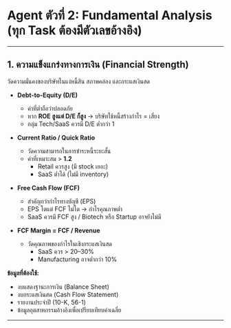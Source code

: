 # Agent ตัวที่ 2: Fundamental Analysis (ทุก Task ต้องมีตัวเลขอ้างอิง)

---

## 1. ความแข็งแกร่งทางการเงิน (Financial Strength)

วัดความมั่นคงของบริษัทในแง่หนี้สิน สภาพคล่อง และกระแสเงินสด

- **Debt-to-Equity (D/E)**  
  - ค่าที่ต่ำถือว่าปลอดภัย  
  - หาก **ROE สูงแต่ D/E ก็สูง** → บริษัทใช้หนี้สร้างกำไร = เสี่ยง  
  - กลุ่ม Tech/SaaS ควรมี D/E ต่ำกว่า 1

- **Current Ratio / Quick Ratio**  
  - วัดความสามารถในการชำระหนี้ระยะสั้น  
  - ค่าที่เหมาะสม > **1.2**  
    - Retail ควรสูง (มี stock เยอะ)  
    - SaaS ต่ำได้ (ไม่มี inventory)

- **Free Cash Flow (FCF)**  
  - สำคัญกว่ากำไรทางบัญชี (EPS)  
  - EPS โตแต่ FCF ไม่โต → กำไรคุณภาพต่ำ  
  - SaaS ควรมี FCF สูง / Biotech หรือ Startup อาจยังไม่มี

- **FCF Margin = FCF / Revenue**  
  - วัดคุณภาพของกำไรในเชิงกระแสเงินสด  
    - SaaS ควร > 20–30%  
    - Manufacturing อาจต่ำกว่า 10%

**ข้อมูลที่ต้องใช้:**
- งบแสดงฐานะการเงิน (Balance Sheet)
- งบกระแสเงินสด (Cash Flow Statement)
- รายงานประจำปี (10-K, 56-1)
- ข้อมูลอุตสาหกรรมอ้างอิงเพื่อเปรียบเทียบค่าเฉลี่ย

---
<!-- 
## 🔍 สรุปมุมมองที่ควรได้จากการวิเคราะห์นี้

- บริษัทมีฐานะการเงินมั่นคงหรือไม่?
- มีหนี้สินในระดับที่ปลอดภัยหรือเสี่ยงเกินไป (D/E)?
- มีสภาพคล่องเพียงพอต่อการดำเนินธุรกิจหรือไม่? (Current / Quick Ratio > 1.2)
- กระแสเงินสดจากการดำเนินงานเป็นบวกต่อเนื่องหรือไม่?
- บริษัทมี Free Cash Flow จริง ไม่ใช่แค่กำไรทางบัญชี?
- บริษัทแปลงรายได้เป็นกำไรได้ดีหรือไม่?
- ต้นทุนและค่าใช้จ่ายอยู่ภายใต้การควบคุมหรือไม่?
- อัตรากำไรขั้นต้น (GM), ดำเนินงาน (OM), สุทธิ (NPM) อยู่ในระดับสูงเมื่อเทียบกับกลุ่ม?
- ROE / ROA / ROIC อยู่ในระดับที่ดีหรือไม่?
- ROIC > WACC หรือไม่ (เพื่อพิสูจน์ว่าบริษัทสร้าง “มูลค่าเพิ่ม”)?
- รายได้ (Revenue) เติบโตต่อเนื่องหรือไม่?
- EPS โตจริงหรือโตจากรายการพิเศษ?
- FCF เติบโตควบคู่กับ EPS หรือไม่?
- บริษัทลงทุนในอนาคตอย่างเหมาะสมหรือไม่? (เช่น R&D, CapEx) -->
